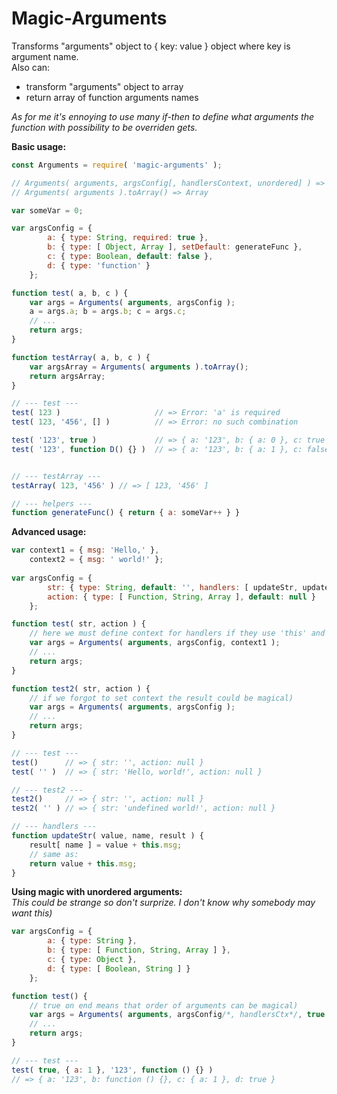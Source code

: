 # Magic-Arguments

Transforms "arguments" object to { key: value } object where key is argument name.  
Also can:
- transform "arguments" object to array
- return array of function arguments names  

*As for me it's ennoying to use many if-then to define what arguments the function with possibility to be overriden gets.*  
  
**Basic usage:**

```js
const Arguments = require( 'magic-arguments' );

// Arguments( arguments, argsConfig[, handlersContext, unordered] ) => { key: value }
// Arguments( arguments ).toArray() => Array

var someVar = 0;

var argsConfig = {
        a: { type: String, required: true },
        b: { type: [ Object, Array ], setDefault: generateFunc },
        c: { type: Boolean, default: false },
        d: { type: 'function' }
    };

function test( a, b, c ) {
    var args = Arguments( arguments, argsConfig );
    a = args.a; b = args.b; c = args.c;
    // ...
    return args;
}

function testArray( a, b, c ) {
    var argsArray = Arguments( arguments ).toArray();
    return argsArray;
}

// --- test --- 
test( 123 )                     // => Error: 'a' is required 
test( 123, '456', [] )          // => Error: no such combination

test( '123', true )             // => { a: '123', b: { a: 0 }, c: true } 
test( '123', function D() {} )  // => { a: '123', b: { a: 1 }, c: false, d: function D() {} }


// --- testArray ---
testArray( 123, '456' ) // => [ 123, '456' ]

// --- helpers ---
function generateFunc() { return { a: someVar++ } }
```
  


**Advanced usage:**
```js
var context1 = { msg: 'Hello,' },
    context2 = { msg: ' world!' };
    
var argsConfig = {
        str: { type: String, default: '', handlers: [ updateStr, updateStr.bind( context2 ) ] },
    	action: { type: [ Function, String, Array ], default: null }
    };

function test( str, action ) {
    // here we must define context for handlers if they use 'this' and are not binded explicitly
    var args = Arguments( arguments, argsConfig, context1 );
    // ...
    return args;
}

function test2( str, action ) {
    // if we forgot to set context the result could be magical)
    var args = Arguments( arguments, argsConfig );
    // ...
    return args;
}

// --- test ---
test()      // => { str: '', action: null }
test( '' )  // => { str: 'Hello, world!', action: null }

// --- test2 ---
test2()     // => { str: '', action: null }
test2( '' ) // => { str: 'undefined world!', action: null }

// --- handlers ---
function updateStr( value, name, result ) {
	result[ name ] = value + this.msg;
	// same as:
	return value + this.msg;
}
```
  

**Using magic with unordered arguments:**  
*This could be strange so don't surprize. I don't know why somebody may want this)*
```js
var argsConfig = {
        a: { type: String },
    	b: { type: [ Function, String, Array ] },
    	c: { type: Object },
    	d: { type: [ Boolean, String ] }
    };

function test() {
    // true on end means that order of arguments can be magical)
    var args = Arguments( arguments, argsConfig/*, handlersCtx*/, true );
    // ...
    return args;
}

// --- test ---
test( true, { a: 1 }, '123', function () {} )
// => { a: '123', b: function () {}, c: { a: 1 }, d: true }
```